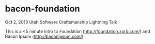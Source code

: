bacon-foundation
================

Oct 2, 2013 Utah Software Craftsmanship Lightning Talk

This is a <5 minute intro to Foundation (http://foundation.zurb.com/) and Bacon Ipsum (http://baconipsum.com/)
